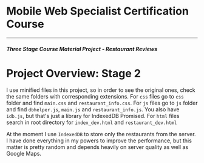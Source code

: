 # Mobile Web Specialist Certification Course
---
#### _Three Stage Course Material Project - Restaurant Reviews_

# Project Overview: Stage 2

 I use minified files in this project, so in order to see the original ones, check the same folders with corresponding extensions.
 For `css` files go to `css` folder and find `main.css` and `restaurant_info.css`.
 For `js` files go to `js` folder and find `dbhelper.js`, `main.js` and `restaurant_info.js`. You also have `idb.js`, but that's just a library for IndexedDB Promised.
 For `html` files search in root directory for `index_dev.html` and `restaurant_dev.html`
 
 At the moment I use `IndexedDB` to store only the restaurants from the server.
 I have done everything in my powers to improve the performance, but this matter is pretty random and depends heavily on server quality as well as Google Maps.
